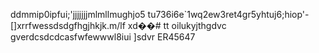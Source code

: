 ddmmip0ipfui;'jjjjjjjmlmllmughjo5 tu736i6e`1wq2ew3ret4gr5yhtuj6;hiop'-
[]xrrfwessdsdgfhgjhkjk.m/lf xd��#   t t 
 oilukyjthgdvc
 
gverdcsdcdcasfwfewwwl8iui
]sdvr
ER45647
